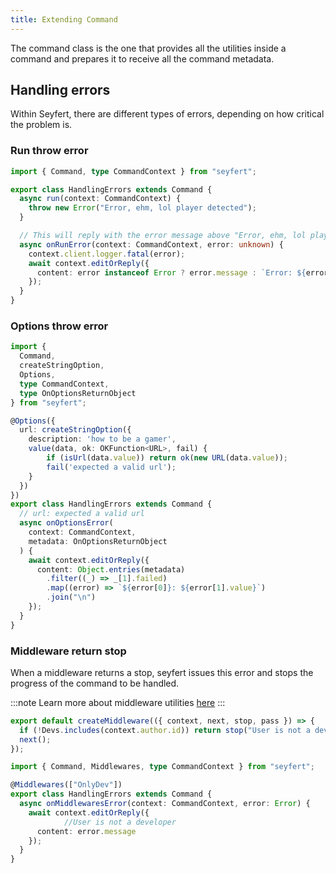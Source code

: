 ```yaml
---
title: Extending Command
---
```


The command class is the one that provides all the utilities inside a command and prepares it to receive all the command metadata.

## Handling errors

Within Seyfert, there are different types of errors, depending on how critical the problem is.

### Run throw error

```ts 
import { Command, type CommandContext } from "seyfert";

export class HandlingErrors extends Command {
  async run(context: CommandContext) {
    throw new Error("Error, ehm, lol player detected");
  }

  // This will reply with the error message above "Error, ehm, lol player detected"
  async onRunError(context: CommandContext, error: unknown) {
    context.client.logger.fatal(error);
    await context.editOrReply({
      content: error instanceof Error ? error.message : `Error: ${error}`
    });
  }
}

```	

### Options throw error

```ts 
import {
  Command,
  createStringOption,
  Options,
  type CommandContext,
  type OnOptionsReturnObject
} from "seyfert";

@Options({
  url: createStringOption({
    description: 'how to be a gamer',
    value(data, ok: OKFunction<URL>, fail) {
        if (isUrl(data.value)) return ok(new URL(data.value));
        fail('expected a valid url');
    }
  })
})
export class HandlingErrors extends Command {
  // url: expected a valid url
  async onOptionsError(
    context: CommandContext,
    metadata: OnOptionsReturnObject
  ) {
    await context.editOrReply({
      content: Object.entries(metadata)
        .filter((_) => _[1].failed)
        .map((error) => `${error[0]}: ${error[1].value}`)
        .join("\n")
    });
  }
}

```

### Middleware return stop

When a middleware returns a stop, seyfert issues this error and stops the progress of the command to be handled.

:::note
Learn more about middleware utilities [here](#)
:::

```ts 
export default createMiddleware(({ context, next, stop, pass }) => {
  if (!Devs.includes(context.author.id)) return stop("User is not a developer");
  next();
});
```

```ts 
import { Command, Middlewares, type CommandContext } from "seyfert";

@Middlewares(["OnlyDev"])
export class HandlingErrors extends Command {
  async onMiddlewaresError(context: CommandContext, error: Error) {
    await context.editOrReply({
			//User is not a developer
      content: error.message
    });
  }
}

```